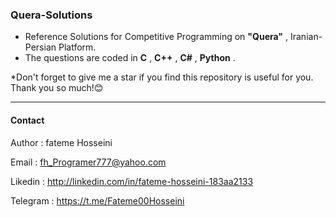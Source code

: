 ### Quera-Solutions ###

- Reference Solutions for Competitive Programming on **"Quera"** , Iranian-Persian Platform.
- The questions are coded in **C** , **C++** , **C#** , **Python** .

*Don't forget to give me a star if you find this repository is useful for you. Thank you so much!😊

--------
#### Contact ####
Author : fateme Hosseini

Email : fh_Programer777@yahoo.com

Likedin : http://linkedin.com/in/fateme-hosseini-183aa2133

Telegram : https://t.me/Fateme00Hosseini

